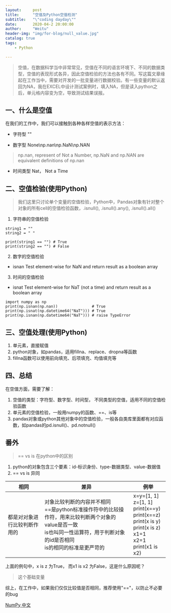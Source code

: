 ```yaml
---
layout:     post
title:      "空值及Python空值检测"
subtitle:   "\"coding dayday\""
date:       2020-04-2 20:00:00
author:     "Weitu"
header-img: "img/for-blog/null_value.jpg"
catalog: true
tags:
    - Python

---
```


> 空值，在数据科学当中非常常见，空值在不同的语言环境下、不同的数据类型，空值的表现形式各异，因此空值检验的方法也各有不同。写这篇文章缘起在工作当中，需要对开发的一批变量进行数据校验。有一些变量的默认返回为NA，我在EXCEL中设计测试案例时，填入NA，但是读入python之后，单元格内容变为空，导致测试结果误报。

## 一、什么是空值

在我们的工作中，我们可以接触到各种各样空值的表示方法：
- 字符型 ""

- 数字型 None\np.nan\np.NaN\np.NAN
> np.nan, represent of Not a Number, np.NaN and np.NAN are equivalent definitions of np.nan

- 时间类型 Nat， Not a Time


## 二、空值检验(使用Python)
> 我们这里只讨论单个变量的空值检验，Python中，Pandas对象有针对整个对象的所有cell的空值检验函数，.isnull(), .isnull().any(), .isnull().all()

1. 字符串的空值检验

```
string1 = ""
string2 = " "

print(string1 == "") # True
print(string2 == "") # False

```

2. 数字的空值检验

- isnan Test element-wise for NaN and return result as a boolean array


3. 时间的空值检验
- isnat Test element-wise for NaT (not a time) and return result as a boolean array

```
import numpy as np
print(np.isnan(np.nan))               # True
print(np.isnat(np.datetime64("NaT"))) # True
print(np.isnan(np.datetime64("NaT"))) # raise TypeError
```

## 三、空值处理(使用Python)

1. 单元素，直接赋值
2. python对象，如pandas，适用fillna、replace、dropna等函数
3. fillna函数可以使用前向填充、后项填充、均值填充等

## 四、总结

在空值方面，需要了解：
1. 空值的类型：字符型、数字型、时间型， 不同类型的空值，适用不同的空值检验函数
2. 单元素的空值检验，一般用numpy的函数、==、is等
3. pandas对象或python其他对象中的空值检验，一般各自类库里面都有对应函数，如pandas的pd.isnull()、pd.notnull()


## 番外
> == vs is 在python中的区别

1. python的对象包含三个要素：id-标识身份、type-数据类型、value-数据值
2. == vs is 异同

| 相同 |  差异 | 例举 |
| ------ | ------ | ------ |
|都是对对象进行比较判断作用的|对象比较判断的内容并不相同<br/>==是python标准操作符中的比较操作符，用来比较判断两个对象的value是否一致<br/> is也叫同一性运算符，用于判断对象的id是否相同<br/>is的相同的标准是更严苛的|x=y=[1, 1]<br/>z=[1, 1]<br/>print(x==y)<br/>print(x==z)<br/>print(x is y)<br/>print(x is z)<br/>x1=1<br/>x2=1<br/>print(x1 is x2)|

上面的例句中，x is z 为True， 而x1 is x2 为False，这是什么原因呢？
> 这个基础变量

综上，在工作中，如果我们仅仅比较值是否相同，推荐使用"=="，以防止不必要的bug

[NumPy 中文](https://www.numpy.org.cn/)